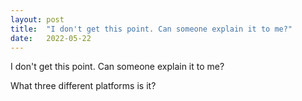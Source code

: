 ```yaml
---
layout:	post
title:	"I don't get this point. Can someone explain it to me?"
date:	2022-05-22
---
```


  I don't get this point. Can someone explain it to me?

What three different platforms is it?

  